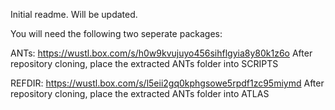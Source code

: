 Initial readme. Will be updated.

You will need the following two seperate packages:

ANTs:
https://wustl.box.com/s/h0w9kvujuyo456sihflgyia8y80k1z6o
After repository cloning, place the extracted ANTs folder into SCRIPTS

REFDIR:
https://wustl.box.com/s/l5eii2gq0kphgsowe5rpdf1zc95miymd
After repository cloning, place the extracted ANTs folder into ATLAS
